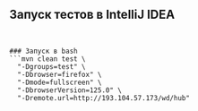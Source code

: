 ## Запуск тестов в IntelliJ IDEA
```Пример: mvn clean test "-Dgroups=test" "-Dbrowser=firefox" "-Dmode=fulscreen"


### Запуск в bash
```mvn clean test \
  "-Dgroups=test" \
  "-Dbrowser=firefox" \
  "-Dmode=fullscreen" \
  "-DbrowserVersion=125.0" \
  "-Dremote.url=http://193.104.57.173/wd/hub"
